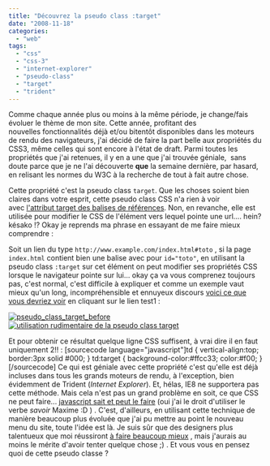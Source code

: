 ```yaml
---
title: "Découvrez la pseudo class :target"
date: "2008-11-18"
categories: 
  - "web"
tags: 
  - "css"
  - "css-3"
  - "internet-explorer"
  - "pseudo-class"
  - "target"
  - "trident"
---
```


[](http://www.nyamsprod.com/blog/wp-content/uploads/2008/11/pseudo_class_target_before.png)Comme chaque année plus ou moins à la même période, je change/fais évoluer le thème de mon site. Cette année, profitant des nouvelles fonctionnalités déjà et/ou bitentôt disponibles dans les moteurs de rendu des navigateurs, j'ai décidé de faire la part belle aux propriétés du CSS3, même celles qui sont encore à l'état de draft. Parmi toutes les propriétés que j'ai retenues, il y en a une que j'ai trouvée géniale,  sans doute parce que je ne l'ai découverte **que** la semaine dernière, par hasard, en relisant les normes du W3C à la recherche de tout à fait autre chose. 

Cette propriété c'est la pseudo class `target`. Que les choses soient bien claires dans votre esprit, cette pseudo class CSS n'a rien à voir avec [l'attribut target des balises de références](http://nyams.planbweb.com/blog/2007/11/30/optimisation-de-mon-code-javascript-pour-emuler-target_blank/ "Emuler target blank"). Non, en revanche, elle est utilisée pour modifier le CSS de l'élément vers lequel pointe une url.... hein? késako !? Okay je reprends ma phrase en essayant de me faire mieux comprendre :

Soit un lien du type `http://www.example.com/index.html#toto` , si la page `index.html` contient bien une balise avec pour `id="toto"`, en utilisant la pseudo class `:target` sur cet élément on peut modifier ses propriétés CSS lorsque le navigateur pointe sur lui... okay ça va vous comprenez toujours pas, c'est normal, c'est difficile à expliquer et comme un exemple vaut mieux qu'un long, incompréhensible et ennuyeux discours [voici ce que vous devriez voir](http://nyams.planbweb.com/test/target/w3c.html "la pseudo class target en action") en cliquant sur le lien test1 :

[![](images/pseudo_class_target_before-300x154.png "pseudo_class_target_before")](http://www.nyamsprod.com/blog/wp-content/uploads/2008/11/pseudo_class_target_before.png "utilisation rudimentaire de la pseudo class target avant le clic sur le lien test1") [![](images/pseud_class_target-300x166.png "utilisation rudimentaire de la pseudo class target")](http://www.nyamsprod.com/blog/wp-content/uploads/2008/11/pseud_class_target.png "utilisation rudimentaire de la pseudo class target après le clic sur le lien test1")

Et pour obtenir ce résultat quelque ligne CSS suffisent, à vrai dire il en faut uniquement 2!! : \[sourcecode language="javascript"\]td { vertical-align:top; border:3px solid #000; } td:target { background-color:#ffcc33; color:#f00; }\[/sourcecode\] Ce qui est géniale avec cette propriété c'est qu'elle est déjà incluses dans tous les grands moteurs de rendu, à l'exception, bien évidemment de Trident (_Internet Explorer_). Et, hélas, IE8 ne supportera pas cette méthode. Mais cela n'est pas un grand problème en soit, ce que CSS ne peut faire... [javascript sait et peut le faire](http://nyams.planbweb.com/test/target/index.html "Utilisation de javascript pour émuler la pseudo class :target") (oui j'ai le droit d'utiliser le verbe _savoir_ Maxime :D ) . C'est, d'ailleurs, en utilisant cette technique de manière beaucoup plus évoluée que j'ai pu mettre au point le nouveau menu du site, toute l'idée est là. Je suis sûr que des designers plus talentueux que moi réussiront [à faire beaucoup mieux](http://virtuelvis.com/gallery/css3/target/interface.html "Utilisation plus évoluées de la pseudo class :target") , mais j'aurais au moins le mérite d'avoir tenter quelque chose ;) . Et vous vous en pensez quoi de cette pseudo classe ?
